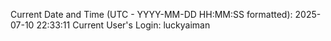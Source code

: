 Current Date and Time (UTC - YYYY-MM-DD HH:MM:SS formatted): 2025-07-10 22:33:11
Current User's Login: luckyaiman
